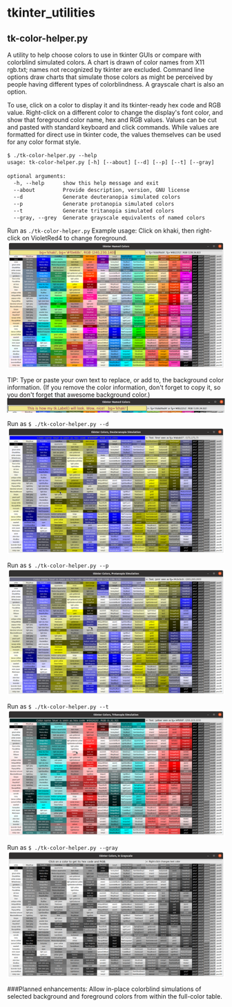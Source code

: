 # tkinter_utilities
## tk-color-helper.py
A utility to help choose colors to use in tkinter GUIs or compare with colorblind simulated colors.
A chart is drawn of color names from X11 rgb.txt; names not recognized by tkinter are excluded.
Command line options draw charts that simulate those colors as might be perceived by people having different types of colorblindness. A grayscale chart is also an option. 

To use, click on a color to display it and its tkinter-ready hex code and RGB value. Right-click on a different color to change the display's font color, and show that foreground color name, hex and RGB values. Values can be cut and pasted with standard keyboard and click commands. While values are formatted for direct use in tkinter code, the values themselves can be used for any color format style.
```
$ ./tk-color-helper.py --help
usage: tk-color-helper.py [-h] [--about] [--d] [--p] [--t] [--gray]

optional arguments:
  -h, --help      show this help message and exit
  --about         Provide description, version, GNU license
  --d             Generate deuteranopia simulated colors
  --p             Generate protanopia simulated colors
  --t             Generate tritanopia simulated colors
  --gray, --grey  Generate grayscale equivalents of named colors
```
Run as `./tk-color-helper.py`
Example usage: Click on khaki, then right-click on VioletRed4 to change foreground.
![named-colors](images/tkinter_colors.png)

TIP:
Type or paste your own text to replace, or add to, the background color information. (If you remove the color information, don't forget to copy it, so you don't forget that awesome background color.)
![custom_text](images/custom_text.png)

Run as `$ ./tk-color-helper.py --d`
![deuteranopeia-simulated-colors](images/deuteranopia_sim.png)

Run as `$ ./tk-color-helper.py --p`
![protanopia-simulated-colors](images/protanopia_sim.png)

Run as `$ ./tk-color-helper.py --t`
![tritanopia-simulated-colors](images/tritanopia_sim.png)

Run as `$ ./tk-color-helper.py --gray`
![grayscale-tk-colors](images/grayscale_sim.png)

###Planned enhancements:
Allow in-place colorblind simulations of selected background and foreground colors from within the full-color table.
